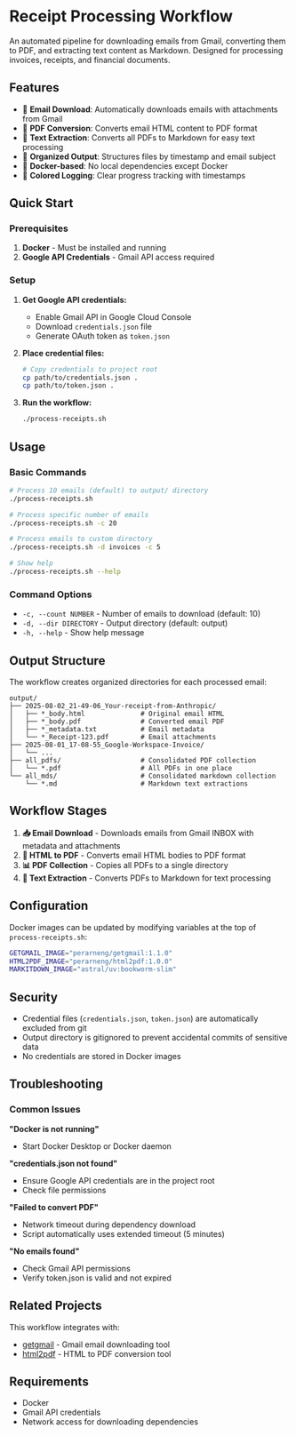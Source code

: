 # Receipt Processing Workflow

An automated pipeline for downloading emails from Gmail, converting them to PDF, and extracting text content as Markdown. Designed for processing invoices, receipts, and financial documents.

## Features

- 📧 **Email Download**: Automatically downloads emails with attachments from Gmail
- 📄 **PDF Conversion**: Converts email HTML content to PDF format
- 📝 **Text Extraction**: Converts all PDFs to Markdown for easy text processing
- 🎯 **Organized Output**: Structures files by timestamp and email subject
- 🚀 **Docker-based**: No local dependencies except Docker
- 🎨 **Colored Logging**: Clear progress tracking with timestamps

## Quick Start

### Prerequisites

1. **Docker** - Must be installed and running
2. **Google API Credentials** - Gmail API access required

### Setup

1. **Get Google API credentials:**
   - Enable Gmail API in Google Cloud Console
   - Download `credentials.json` file
   - Generate OAuth token as `token.json`

2. **Place credential files:**
   ```bash
   # Copy credentials to project root
   cp path/to/credentials.json .
   cp path/to/token.json .
   ```

3. **Run the workflow:**
   ```bash
   ./process-receipts.sh
   ```

## Usage

### Basic Commands

```bash
# Process 10 emails (default) to output/ directory
./process-receipts.sh

# Process specific number of emails
./process-receipts.sh -c 20

# Process emails to custom directory
./process-receipts.sh -d invoices -c 5

# Show help
./process-receipts.sh --help
```

### Command Options

- `-c, --count NUMBER` - Number of emails to download (default: 10)
- `-d, --dir DIRECTORY` - Output directory (default: output)
- `-h, --help` - Show help message

## Output Structure

The workflow creates organized directories for each processed email:

```
output/
├── 2025-08-02_21-49-06_Your-receipt-from-Anthropic/
│   ├── *_body.html              # Original email HTML
│   ├── *_body.pdf               # Converted email PDF
│   ├── *_metadata.txt           # Email metadata
│   └── *_Receipt-123.pdf        # Email attachments
├── 2025-08-01_17-08-55_Google-Workspace-Invoice/
│   └── ...
├── all_pdfs/                    # Consolidated PDF collection
│   └── *.pdf                    # All PDFs in one place
└── all_mds/                     # Consolidated markdown collection
    └── *.md                     # Markdown text extractions
```

## Workflow Stages

1. **📥 Email Download** - Downloads emails from Gmail INBOX with metadata and attachments
2. **🔄 HTML to PDF** - Converts email HTML bodies to PDF format
3. **📊 PDF Collection** - Copies all PDFs to a single directory
4. **📝 Text Extraction** - Converts PDFs to Markdown for text processing

## Configuration

Docker images can be updated by modifying variables at the top of `process-receipts.sh`:

```bash
GETGMAIL_IMAGE="perarneng/getgmail:1.1.0"
HTML2PDF_IMAGE="perarneng/html2pdf:1.0.0"
MARKITDOWN_IMAGE="astral/uv:bookworm-slim"
```

## Security

- Credential files (`credentials.json`, `token.json`) are automatically excluded from git
- Output directory is gitignored to prevent accidental commits of sensitive data
- No credentials are stored in Docker images

## Troubleshooting

### Common Issues

**"Docker is not running"**
- Start Docker Desktop or Docker daemon

**"credentials.json not found"**
- Ensure Google API credentials are in the project root
- Check file permissions

**"Failed to convert PDF"**
- Network timeout during dependency download
- Script automatically uses extended timeout (5 minutes)

**"No emails found"**
- Check Gmail API permissions
- Verify token.json is valid and not expired

## Related Projects

This workflow integrates with:
- [getgmail](https://github.com/scalebit-com/getgmail) - Gmail email downloading tool
- [html2pdf](https://github.com/scalebit-com/html2pdf) - HTML to PDF conversion tool

## Requirements

- Docker
- Gmail API credentials
- Network access for downloading dependencies